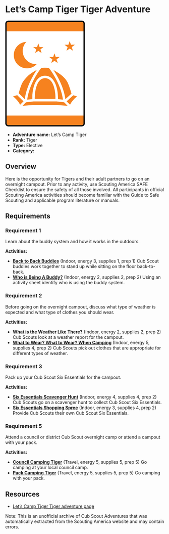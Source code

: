# Let’s Camp Tiger Tiger Adventure

![Let’s Camp Tiger Tiger adventure belt loop](images/lets-camp-tiger.jpg)

- **Adventure name:** Let’s Camp Tiger
- **Rank:** Tiger
- **Type:** Elective
- **Category:** 

## Overview

Here is the opportunity for Tigers and their adult partners to go on an overnight campout. Prior to any activity, use Scouting America SAFE Checklist to ensure the safety of all those involved. All participants in official Scouting America activities should become familiar with the Guide to Safe Scouting and applicable program literature or manuals.

## Requirements

### Requirement 1

Learn about the buddy system and how it works in the outdoors.

**Activities:**

- **[Back to Back Buddies](https://www.scouting.org/cub-scout-activities/back-to-back-buddies/)** (Indoor, energy 3, supplies 1, prep 1)
  Cub Scout buddies work together to stand up while sitting on the floor back-to-back.
- **[Who is Being A Buddy?](https://www.scouting.org/cub-scout-activities/who-is-being-a-buddy/)** (Indoor, energy 2, supplies 2, prep 2)
  Using an activity sheet identify who is using the buddy system.

### Requirement 2

Before going on the overnight campout, discuss what type of weather is expected and what type of clothes you should wear.

**Activities:**

- **[What is the Weather Like There?](https://www.scouting.org/cub-scout-activities/what-is-the-weather-like-there/)** (Indoor, energy 2, supplies 2, prep 2)
  Cub Scouts look at a weather report for the campout.
- **[What to Wear? What to Wear? When Camping](https://www.scouting.org/cub-scout-activities/what-to-wear-what-to-wear-when-camping/)** (Indoor, energy 5, supplies 4, prep 2)
  Cub Scouts pick out clothes that are appropriate for different types of weather.

### Requirement 3

Pack up your Cub Scout Six Essentials for the campout.

**Activities:**

- **[Six Essentials Scavenger Hunt](https://www.scouting.org/cub-scout-activities/six-essentials-scavenger-hunt/)** (Indoor, energy 4, supplies 4, prep 2)
  Cub Scouts go on a scavenger hunt to collect Cub Scout Six Essentials.
- **[Six Essentials Shopping Spree](https://www.scouting.org/cub-scout-activities/six-essentials-shopping-spree/)** (Indoor, energy 3, supplies 4, prep 2)
  Provide Cub Scouts their own Cub Scout Six Essentials.

### Requirement 5

Attend a council or district Cub Scout overnight camp or attend a campout with your pack.

**Activities:**

- **[Council Camping Tiger](https://www.scouting.org/cub-scout-activities/council-camping-tiger/)** (Travel, energy 5, supplies 5, prep 5)
  Go camping at your local council camp.
- **[Pack Camping Tiger](https://www.scouting.org/cub-scout-activities/pack-camping-tiger/)** (Travel, energy 5, supplies 5, prep 5)
  Go camping with your pack.


## Resources

- [Let’s Camp Tiger Tiger adventure page](https://www.scouting.org/cub-scout-adventures/lets-camp-tiger/)

Note: This is an unofficial archive of Cub Scout Adventures that was automatically extracted from the Scouting America website and may contain errors.